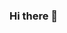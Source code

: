 ### Hi there 👋

<!--
**saniemacdube93/saniemacdube93** is a ✨ _special_ ✨ repository because its `README.md` (this file) appears on your GitHub profile.



🔭 I love all things Android
- 📖 About to complete my Msc In Data Engineering, i wonder if i should call myself an Android Data Engineer.
- 🌱 I’m currently learning ...
- 👯 I’m looking to collaborate on ...
- 🤔 I’m looking for help with ...
- 💬 Ask me about ...
- 📫 How to reach me: ...
- 😄 Pronouns: ...
- ⚡ Fun fact: ...
-->

